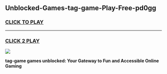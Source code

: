 
## Unblocked-Games-tag-game-Play-Free-pd0gg
<h3>
<a href="https://premium76.site?title=tag-game&ref=24M">CLICK TO PLAY</a></h3>
<hr>

<h3>
<a href="https://premium76.site?title=tag-game&ref=24M">CLICK 2 PLAY</a>
  
</h3>

<a href="https://premium76.site?title=tag-game&ref=24M"><img src="https://clearcache.store/games.png"></a>


**tag-game games unblocked: Your Gateway to Fun and Accessible Online Gaming**
